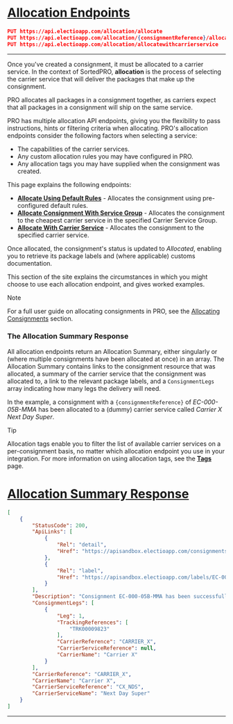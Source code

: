 # [Allocation Endpoints](#tab/allocation-endpoints)

```json
PUT https://api.electioapp.com/allocation/allocate
PUT https://api.electioapp.com/allocation/{consignmentReference}/allocatewithservicegroup/{mpdCarrierServiceGroupReference}
PUT https://api.electioapp.com/allocation/allocatewithcarrierservice
```

---

Once you've created a consignment, it must be allocated to a carrier service. In the context of SortedPRO, **allocation** is the process of selecting the carrier service that will deliver the packages that make up the consignment.

PRO allocates all packages in a consignment together, as carriers expect that all packages in a consignment will ship on the same service.

PRO has multiple allocation API endpoints, giving you the flexibility to pass instructions, hints or filtering criteria when allocating. PRO's allocation endpoints consider the following factors when selecting a service:

* The capabilities of the carrier services.
* Any custom allocation rules you may have configured in PRO.
* Any allocation tags you may have supplied when the consignment was created.

This page explains the following endpoints:

* **[Allocate Using Default Rules](https://docs.electioapp.com/#/api/AllocateUsingDefaultRules)** - Allocates the consignment using pre-configured default rules.
* **[Allocate Consignment With Service Group](https://docs.electioapp.com/#/api/AllocateConsignmentWithServiceGroup)** - Allocates the consignment to the cheapest carrier service in the specified Carrier Service Group.
* **[Allocate With Carrier Service](https://docs.electioapp.com/#/api/AllocateWithCarrierService)** - Allocates the consignment to the specified carrier service.

Once allocated, the consignment's status is updated to _Allocated_, enabling you to retrieve its package labels and (where applicable) customs documentation.

This section of the site explains the circumstances in which you might choose to use each allocation endpoint, and gives worked examples.

> [!NOTE]
>
> For a full user guide on allocating consignments in PRO, see the [Allocating Consignments](/pro/api/help/allocating_consignments.html) section.

### The Allocation Summary Response 

All allocation endpoints return an Allocation Summary, either singularly or (where multiple consignments have been allocated at once) in an array. The Allocation Summary contains links to the consignment resource that was allocated, a summary of the carrier service that the consignment was allocated to, a link to the relevant package labels, and a `ConsignmentLegs` array indicating how many legs the delivery will need.

In the example, a consignment with a `{consignmentReference}` of _EC-000-05B-MMA_ has been allocated to a (dummy) carrier service called _Carrier X Next Day Super_.

> [!TIP]
> Allocation tags enable you to filter the list of available carrier services on a per-consignment basis, no matter which allocation endpoint you use in your integration. For more information on using allocation tags, see the **[Tags](/pro/api/help/tags.html)** page.

# [Allocation Summary Response](#tab/allocation-summary-response)

```json
[
    {
        "StatusCode": 200,
        "ApiLinks": [
            {
                "Rel": "detail",
                "Href": "https://apisandbox.electioapp.com/consignments/EC-000-05B-MMA"
            },
            {
                "Rel": "label",
                "Href": "https://apisandbox.electioapp.com/labels/EC-000-05B-MMA"
            }
        ],
        "Description": "Consignment EC-000-05B-MMA has been successfully allocated with Carrier X Next Day Super for shipping on 14/06/2019 17:00:00 +00:00",
        "ConsignmentLegs": [
            {
                "Leg": 1,
                "TrackingReferences": [
                    "TRK00009823"
                ],
                "CarrierReference": "CARRIER_X",
                "CarrierServiceReference": null,
                "CarrierName": "Carrier X"
            }
        ],
        "CarrierReference": "CARRIER_X",
        "CarrierName": "Carrier X",
        "CarrierServiceReference": "CX_NDS",
        "CarrierServiceName": "Next Day Super"
    }
]
```

---
